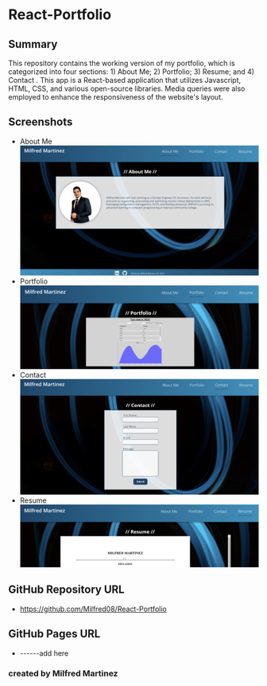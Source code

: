 # React-Portfolio

## Summary
This repository contains the working version of my portfolio, which is categorized into four sections: 1) About Me; 2) Portfolio; 3) Resume; and 4) Contact . This app is a React-based application that utilizes Javascript, HTML, CSS, and various open-source libraries. Media queries were also employed to enhance the responsiveness of the website's layout.

## Screenshots
* About Me ![React Portfolio Screenshot 1](https://github.com/Milfred08/React-Portfolio/blob/master/src/assets/images/React-Porfolio-Screenshot-1.png)
* Portfolio ![React Portfolio Screenshot 2](https://github.com/Milfred08/React-Portfolio/blob/master/src/assets/images/React-Porfolio-Screenshot-2.png)
* Contact ![React Portfolio Screenshot 3](https://github.com/Milfred08/React-Portfolio/blob/master/src/assets/images/React-Porfolio-Screenshot-3.png)
* Resume ![React Portfolio Screenshot 4](https://github.com/Milfred08/React-Portfolio/blob/master/src/assets/images/React-Porfolio-Screenshot-4.png)

## GitHub Repository URL
* https://github.com/Milfred08/React-Portfolio

## GitHub Pages URL
* ------add here

### created by Milfred Martinez